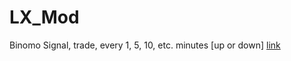 # LX_Mod
Binomo Signal, trade, every 1, 5, 10, etc. minutes [up or down] 
<a href="https://lenx-signal.github.io/LX_Mod/">link</a>
